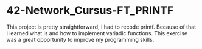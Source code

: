 # 42-Network_Cursus-FT_PRINTF
This project is pretty straightforward, I had to recode printf. Because of that I learned what is and how to implement variadic functions. This exercise was a great opportunity to improve my programming skills.
